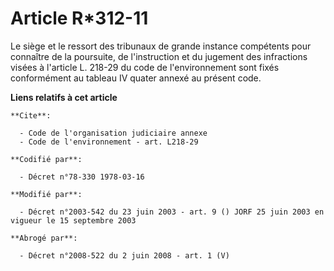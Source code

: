 # Article R*312-11

Le siège et le ressort des tribunaux de grande instance compétents pour connaître de la poursuite, de l'instruction et du
jugement des infractions visées à l'article L. 218-29 du code de l'environnement sont fixés conformément au tableau IV quater
annexé au présent code.

**Liens relatifs à cet article**

	**Cite**:

	  - Code de l'organisation judiciaire annexe
	  - Code de l'environnement - art. L218-29

	**Codifié par**:

	  - Décret n°78-330 1978-03-16

	**Modifié par**:

	  - Décret n°2003-542 du 23 juin 2003 - art. 9 () JORF 25 juin 2003 en vigueur le 15 septembre 2003

	**Abrogé par**:

	  - Décret n°2008-522 du 2 juin 2008 - art. 1 (V)
